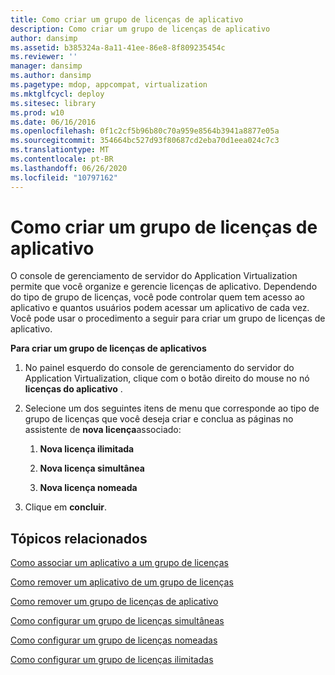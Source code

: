 ```yaml
---
title: Como criar um grupo de licenças de aplicativo
description: Como criar um grupo de licenças de aplicativo
author: dansimp
ms.assetid: b385324a-8a11-41ee-86e8-8f809235454c
ms.reviewer: ''
manager: dansimp
ms.author: dansimp
ms.pagetype: mdop, appcompat, virtualization
ms.mktglfcycl: deploy
ms.sitesec: library
ms.prod: w10
ms.date: 06/16/2016
ms.openlocfilehash: 0f1c2cf5b96b80c70a959e8564b3941a8877e05a
ms.sourcegitcommit: 354664bc527d93f80687cd2eba70d1eea024c7c3
ms.translationtype: MT
ms.contentlocale: pt-BR
ms.lasthandoff: 06/26/2020
ms.locfileid: "10797162"
---
```

# Como criar um grupo de licenças de aplicativo


O console de gerenciamento de servidor do Application Virtualization permite que você organize e gerencie licenças de aplicativo. Dependendo do tipo de grupo de licenças, você pode controlar quem tem acesso ao aplicativo e quantos usuários podem acessar um aplicativo de cada vez. Você pode usar o procedimento a seguir para criar um grupo de licenças de aplicativo.

**Para criar um grupo de licenças de aplicativos**

1.  No painel esquerdo do console de gerenciamento do servidor do Application Virtualization, clique com o botão direito do mouse no nó **licenças do aplicativo** .

2.  Selecione um dos seguintes itens de menu que corresponde ao tipo de grupo de licenças que você deseja criar e conclua as páginas no assistente de **nova licença**associado:

    1.  **Nova licença ilimitada**

    2.  **Nova licença simultânea**

    3.  **Nova licença nomeada**

3.  Clique em **concluir**.

## Tópicos relacionados


[Como associar um aplicativo a um grupo de licenças](how-to-associate-an-application-with-a-license-group.md)

[Como remover um aplicativo de um grupo de licenças](how-to-remove-an-application-from-a-license-group.md)

[Como remover um grupo de licenças de aplicativo](how-to-remove-an-application-license-group.md)

[Como configurar um grupo de licenças simultâneas](how-to-set-up-a-concurrent-license-group.md)

[Como configurar um grupo de licenças nomeadas](how-to-set-up-a-named-license-group.md)

[Como configurar um grupo de licenças ilimitadas](how-to-set-up-an-unlimited-license-group.md)

 

 





